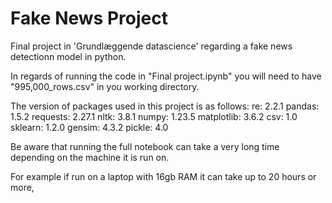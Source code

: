 # Fake News Project
Final project in 'Grundlæggende datascience' regarding a fake news detectionn model in python. 

In regards of running the code in "Final project.ipynb" you will need to have "995,000_rows.csv" in you working directory. 

The version of packages used in this project is as follows: 
re: 2.2.1
pandas: 1.5.2
requests: 2.27.1
nltk: 3.8.1
numpy: 1.23.5
matplotlib: 3.6.2
csv: 1.0
sklearn: 1.2.0
gensim: 4.3.2
pickle: 4.0


Be aware that running the full notebook can take a very long time depending on the machine it is run on. 

For example if run on a laptop with 16gb RAM it can take up to 20 hours or more, 
